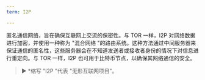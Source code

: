 ```yaml
---
term: I2P

---
```

匿名通信网络，旨在确保互联网上交流的保密性。与 TOR 一样，I2P 对网络数据进行加密，并使用一种称为 "混合网络 "的路由系统。这种方法通过中间服务器来保证通信的匿名性，这些服务器会在不知道发送者或接收者身份的情况下对信息进行重定向。与 TOR 一样，I2P 也可用于比特币节点，以确保其网络通信的安全。

> ► *缩写 "I2P "代表 "无形互联网项目"。